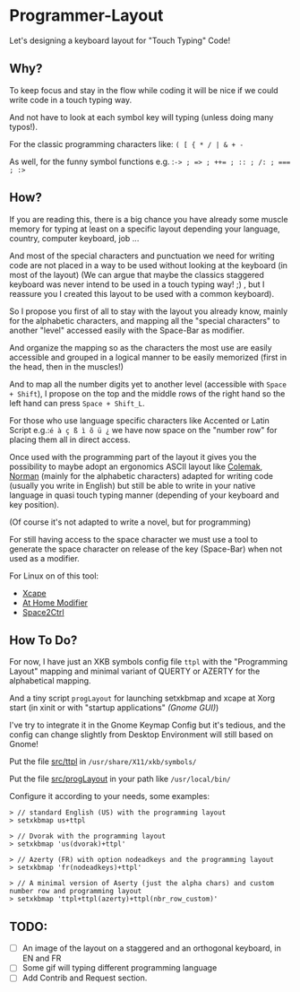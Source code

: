 # Programmer-Layout
Let's designing a keyboard layout for "Touch Typing" Code!

## Why?
To keep focus and stay in the flow while coding it will be nice if we could write code in a touch typing way.

And not have to look at each symbol key will typing (unless doing many typos!).

For the classic programming characters like: `( [ { * / | & + -`

As well, for the funny symbol functions e.g. :`-> ; => ; ++= ; :: ; /: ; === ; :>`
  
## How?
If you are reading this, there is a big chance you have already some muscle memory for typing
at least on a specific layout depending your language, country, computer keyboard, job ...

And most of the special characters and punctuation we need for writing code are
not placed in a way to be used without looking at the keyboard (in most of the layout)
(We can argue that maybe the classics staggered keyboard was never
intend to be used in a touch typing way! ;) ,
but I reassure you I created this layout to be used with a common keyboard).


So I propose you first of all to stay with the layout you already know, mainly for the alphabetic characters,
and mapping all the "special characters" to another "level" accessed easily with the Space-Bar as modifier.

And organize the mapping so as the characters the most use are easily accessible and grouped in a logical manner
to be easily memorized (first in the head, then in the muscles!)

And to map all the number digits yet to another level (accessible with `Space + Shift`), I propose on the top and the middle rows
of the right hand so the left hand can press `Space + Shift_L`.


For those who use language specific characters like Accented or Latin Script e.g.:`é à ç ß ì õ ü ¿`
we have now space on the "number row" for placing them all in direct access.

Once used with the programming part of the layout it gives you the possibility to maybe adopt an ergonomics ASCII
layout like [Colemak](https://colemak.com/), [Norman](https://normanlayout.info/compare.html) (mainly for the alphabetic characters)
adapted for writing code (usually you write in English) but still be able to write in your native language
in quasi touch typing manner (depending of your keyboard and key position).

(Of course it's not adapted to write a novel, but for programming)


For still having access to the space character we must use a tool to generate the space character
on release of the key (Space-Bar) when not used as a modifier.

For Linux on of this tool:
* [Xcape](https://github.com/alols/xcape)
* [At Home Modifier](https://github.com/lambdaloop/at-home-modifier-evdev)
* [Space2Ctrl](https://github.com/r0adrunner/Space2Ctrl)


## How To Do?
For now, I have just an XKB symbols config file `ttpl` with the "Programming Layout" mapping and minimal variant of QUERTY or AZERTY for the alphabetical mapping.

And a tiny script `progLayout` for launching setxkbmap and xcape at Xorg start (in xinit or with "startup applications" *(Gnome GUI)*)

I've try to integrate it in the Gnome Keymap Config but it's tedious,
and the config can change slightly from Desktop Environment will still based on Gnome!

Put the file [src/ttpl](https://github.com/JonasSprenger/Programmer-Layout/blob/master/src/ttpl) in `/usr/share/X11/xkb/symbols/`

Put the file [src/progLayout](https://github.com/JonasSprenger/Programmer-Layout/blob/60dc87910db668bf49224b98303b34c221ce76e6/src/progLayout) in your path like `/usr/local/bin/`

Configure it according to your needs, some examples:

	> // standard English (US) with the programming layout
	> setxkbmap us+ttpl

	> // Dvorak with the programming layout
	> setxkbmap 'us(dvorak)+ttpl'

	> // Azerty (FR) with option nodeadkeys and the programming layout
	> setxkbmap 'fr(nodeadkeys)+ttpl'

	> // A minimal version of Aserty (just the alpha chars) and custom number row and programming layout
	> setxkbmap 'ttpl+ttpl(azerty)+ttpl(nbr_row_custom)'

## TODO:
- [ ] An image of the layout on a staggered and an orthogonal keyboard, in EN and FR
- [ ] Some gif will typing different programming language
- [ ] Add Contrib and Request section.
